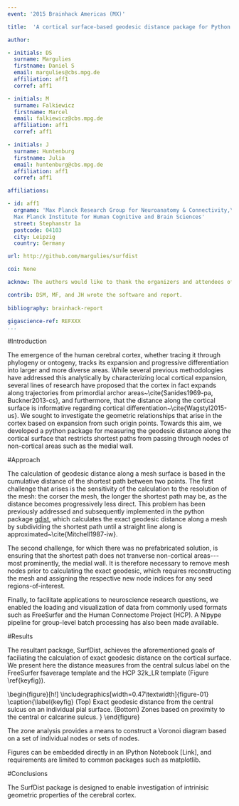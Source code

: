 ```yaml
---
event: '2015 Brainhack Americas (MX)'

title:  'A cortical surface-based geodesic distance package for Python'

author:

- initials: DS
  surname: Margulies
  firstname: Daniel S
  email: margulies@cbs.mpg.de
  affiliation: aff1
  corref: aff1

- initials: M
  surname: Falkiewicz
  firstname: Marcel
  email: falkiewicz@cbs.mpg.de
  affiliation: aff1
  corref: aff1

- initials: J
  surname: Huntenburg
  firstname: Julia
  email: huntenburg@cbs.mpg.de
  affiliation: aff1
  corref: aff1

affiliations: 

- id: aff1
  orgname: 'Max Planck Research Group for Neuroanatomy & Connectivity,\
  Max Planck Institute for Human Cognitive and Brain Sciences'
  street: Stephanstr 1a
  postcode: 04103
  city: Leipzig
  country: Germany

url: http://github.com/margulies/surfdist

coi: None

acknow: The authors would like to thank the organizers and attendees of Brainhack MX.

contrib: DSM, MF, and JH wrote the software and report.
  
bibliography: brainhack-report

gigascience-ref: REFXXX
...
```


#Introduction

The emergence of the human cerebral cortex, whether tracing it through phylogeny or ontogeny, tracks its expansion and progressive differentiation into larger and more diverse areas. While several previous methodologies have addressed this analytically by characterizing local cortical expansion, several lines of research have proposed that the cortex in fact expands along trajectories from primordial archor areas~\cite{Sanides1969-pa, Buckner2013-cs}, and furthermore, that the distance along the cortical surface is informative regarding cortical differentiation~\cite{Wagstyl2015-us}. We sought to investigate the geometric relationships that arise in the cortex based on expansion from such origin points. Towards this aim, we developed a python package for measuring the geodesic distance along the cortical surface that restricts shortest paths from passing through nodes of non-cortical areas such as the medial wall. 

#Approach

The calculation of geodesic distance along a mesh surface is based in the cumulative distance of the shortest path between two points. The first challenge that arises is the sensitivity of the calculation to the resolution of the mesh: the corser the mesh, the longer the shortest path may be, as the distance becomes progressively less direct. This problem has been previously addressed and subsequently implemented in the python package [gdist](https://pypi.python.org/pypi/gdist/), which calculates the exact geodesic distance along a mesh by subdividing the shortest path until a straight line along is approximated~\cite{Mitchell1987-iw}. 

The second challenge, for which there was no prefabricated solution, is ensuring that the shortest path does not tranverse non-cortical areas--- most prominently, the medial wall. It is therefore necessary to remove mesh nodes prior to calculating the exact geodesic, which requires reconstructing the mesh and assigning the respective new node indices for any seed regions-of-interest.

Finally, to facilitate applications to neuroscience research questions, we enabled the loading and visualization of data from commonly used formats such as FreeSurfer and the Human Connectome Project (HCP). A Nipype pipeline for group-level batch processing has also been made available.

#Results

The resultant package, SurfDist, achieves the aforementioned goals of faciliating the calculation of exact geodesic distance on the cortical surface. We present here the distance measures from the central sulcus label on the FreeSurfer fsaverage template and the HCP 32k_LR template (Figure \ref{keyfig}).

\begin{figure}[h!]
  \includegraphics[width=0.47\textwidth]{figure-01}
  \caption{\label{keyfig}
  (Top) Exact geodesic distance from the central sulcus on an individual pial surface.
  (Bottom) Zones based on proximity to the central or calcarine sulcus.
  }
\end{figure}

The zone analysis provides a means to construct a Voronoi diagram based on a set of individual nodes or sets of nodes. 

Figures can be embedded directly in an IPython Notebook [Link], and requirements are limited to common packages such as matplotlib. 

#Conclusions

The SurfDist package is designed to enable investigation of intrinisic geometric properties of the cerebral cortex. 

